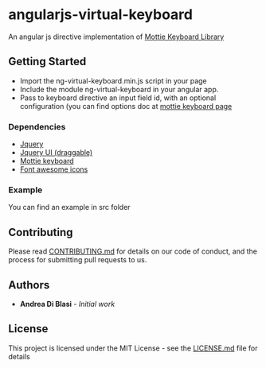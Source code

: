 # angularjs-virtual-keyboard
An angular js directive implementation of <a href="https://github.com/Mottie/Keyboard">Mottie Keyboard Library</a> 

## Getting Started
<ul>
  <li>Import the ng-virtual-keyboard.min.js script in your page</li>
  <li>Include the module ng-virtual-keyboard in your angular app.</li>
  <li>Pass to keyboard directive an input field id, with an optional configuration (you can find options doc at <a href="https://github.com/Mottie/Keyboard">mottie keyboard page</a></li>
</ul>

### Dependencies
<ul>
  <li><a href = 'https://jquery.com/'>Jquery</a></li>
  <li><a href = 'https://jqueryui.com/draggable/'>Jquery UI (draggable)</a></li>
  <li><a href = 'https://github.com/Mottie/Keyboard'>Mottie keyboard</a></li>
    <li><a href = 'https://fontawesome.com'>Font awesome icons</a></li>

</ul>


### Example

You can find an example in src folder

## Contributing

Please read [CONTRIBUTING.md](https://gist.github.com/PurpleBooth/b24679402957c63ec426) for details on our code of conduct, and the process for submitting pull requests to us.


## Authors

* **Andrea Di Blasi** - *Initial work*


## License

This project is licensed under the MIT License - see the [LICENSE.md](LICENSE.md) file for details

